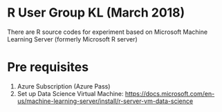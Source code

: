 # R User Group KL (March 2018)
There are R source codes for experiment based on Microsoft Machine Learning Server (formerly Microsoft R server)

# Pre requisites
1. Azure Subscription (Azure Pass)
2. Set up Data Science Virtual Machine: https://docs.microsoft.com/en-us/machine-learning-server/install/r-server-vm-data-science 
